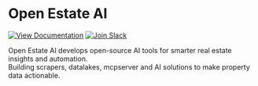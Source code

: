 # Open Estate AI


[![View Documentation](https://img.shields.io/badge/View%20Docs-GitHub%20Pages-blue?logo=github)](https://open-estate-ai.github.io/real-estate-docs/)
[![Join Slack](https://img.shields.io/badge/Join%20our%20Slack-4A154B?logo=slack&logoColor=white)](https://join.slack.com/t/open-estate-ai/shared_invite/zt-3dk65gu4h-SmBeySssL732C3ReHL_ejQ)

Open Estate AI develops open-source AI tools for smarter real estate insights and automation.  
Building scrapers, datalakes, mcpserver and AI solutions to make property data actionable.